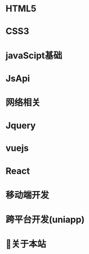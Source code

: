 # HTML5
# CSS3
# javaScipt基础
# JsApi
# 网络相关
# Jquery
# vuejs
# React
# 移动端开发
# 跨平台开发(uniapp)
# 🎉关于本站
